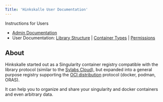 ```yaml
---
Title: 'Hinkskalle User Documentation'
---
```


Instructions for Users

- [Admin Documentation](../index.md)
- User Documentation: [Library Structure](./structure.md) | [Container Types](./container-types.md) | [Permissions](./permissions.md)

<!--more-->

## About

Hinkskalle started out as a Singularity container registry compatible with the library protocol (similar to the [Sylabs Cloud](https://cloud.sylabs.io/)), but expanded into a general purpose registry supporting the [OCI distribution](https://github.com/opencontainers/distribution-spec) protocol (docker, podman, ORAS).

It can help you to organize and share your singularity and docker containers and even arbitrary data.
